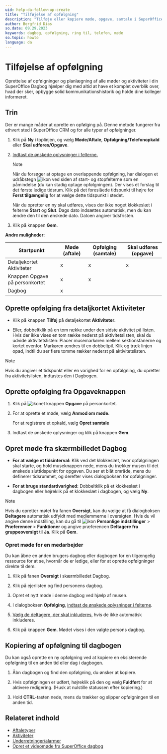 ```yaml
---
uid: help-da-follow-up-create
title: "Tilføjelse af opfølgning"
description: "Tilføje eller kopiere møde, opgave, samtale i SuperOffice"
author: Bergfrid Dias
so.date: 09.29.2023
keywords: dagbog, opfølgning, ring til, telefon, møde
so.topic: howto
language: da
---
```


# Tilføjelse af opfølgning

Oprettelse af opfølgninger og planlægning af alle møder og aktiviteter i din SuperOffice Dagbog hjælper dig med altid at have et komplet overblik over, hvad der sker, opbygge solid kommunikationshistorik og holde dine kolleger informeret.

## Trin

Der er mange måder at oprette en opfølging på. Denne metode fungerer fra ethvert sted i SuperOffice CRM og for alle typer af opfølgninger.

1. Klik på **Ny** i toplinjen, og vælg **Møde/Aftale**, **Opfølgning/Telefonopkald** eller **Skal udføres/Opgave**.

2. [Indtast de ønskede oplysninger i felterne.][6]

    > [!NOTE]
    > Når du forsøger at optage en overlappende opfølgning, har dialogen et udråbstegn ![ikon][img2] ved siden af start- og stopfelterne som en påmindelse (du kan stadig optage opfølgningen). Der vises et forslag til det første ledige tidsrum. Klik på det foreslåede tidspunkt til højre for **Først tilgængelig** for at vælge dette tidspunkt i stedet.
    >
    > Når du opretter en ny skal udføres, vises der ikke noget klokkeslæt i felterne **Start** og **Slut**. Dags dato indsættes automatisk, men du kan ændre den til den ønskede dato. Datoen angiver tidsfristen.

3. Klik på knappen **Gem**.

**Andre muligheder:**

| Startpunkt | Møde (aftale) | Opfølging (samtale) | Skal udføres (opgave) |
|---|---|---|---|
| Detaljekortet Aktiviteter | x | x | x |
| Knappen Opgave på personkortet | x | x | |
| Dagbog | x | | |

## Oprette opfølging fra detaljkortet Aktiviteter

* Klik på knappen **Tilføj** på detaljekortet **Aktiviteter**.

* Eller, dobbeltklik på en tom række under den sidste aktivitet på listen. Hvis der ikke vises en tom række nederst på aktivitetslisten, skal du udvide aktivitetslisten: Placer musemarkøren mellem sektionsfanerne og kortet ovenfor. Markøren ændres til en dobbeltpil. Klik og træk linjen opad, indtil du ser flere tomme rækker nederst på aktivitetslisten.

> [!NOTE]
> Hvis du angiver et tidspunkt eller en varighed for en opfølgning, du opretter fra aktivitetslisten, indtastes den i Dagbogen.

## Oprette opfølging fra Opgaveknappen

1. Klik på ![ikonet][img3] knappen **Opgave** på personkortet.

1. For at oprette et møde, vælg **Anmod om møde**.

    For at registrere et opkald, vælg **Opret samtale**

1. Indtast de ønskede oplysninger og klik på knappen **Gem**.

## Opret møde fra skærmbilledet Dagbog

* **For at vælge et tidsinterval:** Klik ved det klokkeslæt, hvor opfølgningen skal starte, og hold museknappen nede, mens du trækker musen til det ønskede sluttidspunkt for opgaven. Du ser et blåt område, mens du definerer tidsrummet, og derefter vises dialogboksen for opfølgninger.

* **For at bruge standardvarighed:** Dobbeltklik på et klokkeslæt i dagbogen eller højreklik på et klokkeslæt i dagbogen, og vælg **Ny**.

> [!NOTE]
> Hvis du opretter møtet fra fanen **Oversigt**, kan du vælge at få dialogboksen **Deltagere** automatisk udfyldt med medlemmerne i oversigten. Hvis du vil angive denne indstilling, kan du gå til ![ikon][img1] **Personlige indstillinger** > **Præferencer** > **Funktioner** og angive præferencen **Deltagere fra gruppeoversigt** til **Ja**. Klik på **Gem**.

### <a id="associate" />Opret møde for en medarbejder

Du kan åbne en anden brugers dagbog eller dagbogen for en tilgængelig ressource for at se, hvornår de er ledige, eller for at oprette opfølgninger direkte til dem.

1. Klik på fanen **Oversigt** i skærmbilledet Dagbog.

2. Klik på ejerlisten og find personens dagbog.

3. Opret et nytt møde i denne dagbog ved hjælp af musen.

4. I dialogboksen **Opfølging**, [indtast de ønskede oplysninger i felterne][6].

5. [Vælg de deltagere, der skal inkluderes][5], hvis de ikke automatisk inkluderes.

6. Klik på knappen **Gem**. Mødet vises i den valgte persons dagbog.

## <a id="copy" />Kopiering af opfølgning til dagbogen

Du kan også oprette en ny opfølgning ved at kopiere en eksisterende opfølgning til en anden tid eller dag i dagbogen.

1. Åbn dagbogen og find den opfølgning, du ønsker at kopiere.

2. Hvis opfølgningen er udført, højreklik på den og vælg **Fuldført** for at aktivere redigering. (Husk at nulstille statussen efter kopiering.)

3. Hold **CTRL**-tasten nede, mens du trækker og slipper opfølgningen til en anden tid.

## Relateret indhold

* [Aftaletyper][1]
* [Aktiviteter][8]
* [Underretninger/alarmer][3]
* [Opret et videomøde fra SuperOffice dagbog][2]

<!-- Referenced links -->
[1]: follow-ups.md
[2]: video-meetings.md
[3]: set-alarm.md
[5]: invitation/add-participant.md
[6]: screen/dialog-for-followups.md
[8]: ../../learn/basics/activity.md

<!-- Referenced images -->
[img2]: ../../../../common/icons/warning-red.png
[img1]: ../../../media/icons/personal-settings-small.png
[img3]: ../../../media/icons/btn-menu.png
